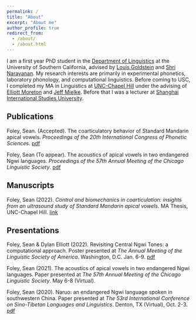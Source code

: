 ```yaml
---
permalink: /
title: "About"
excerpt: "About me"
author_profile: true
redirect_from: 
  - /about/
  - /about.html
---
```


I am a first year PhD student in the [Department of Linguistics](https://dornsife.usc.edu/ling/) at the University of Southern California, advised by [Louis Goldstein](https://sail.usc.edu/~lgoldste/me/) and [Shri Narayanan](https://sail.usc.edu/people/shri.html). My research interests are primarily in experimental phonetics, laboratory phonology, and computational linguistics. Before coming to USC, I completed my MA in Linguistics at [UNC-Chapel Hill](https://linguistics.unc.edu/) under the advising of [Elliott Moreton](https://users.castle.unc.edu/~moreton/) and [Jeff Mielke](https://chass.ncsu.edu/people/jimielke/). Before that I was a lecturer at [Shanghai International Studies University](http://en.shisu.edu.cn/). 


## Publications

Foley, Sean. (Accepted). The coarticulatory behavior of Standard Mandarin apical vowels. *Proceedings of the 20th International Congress of Phonetic Sciences*. [pdf](/files/sean_icphs_2023.pdf)

Foley, Sean (To appear). The acoustics of apical vowels in two endangered Ngwi languages. *Proceedings of the 57th Annual Meeting of the Chicago Linguistic Society*. [pdf](/files/cls_57_foley.pdf)

## Manuscripts

Foley, Sean (2022). *Control and biomechanics in coarticulation: insights from an ultrasound
study of Standard Mandarin apical vowels*. MA Thesis, UNC-Chapel Hill. [link](https://cdr.lib.unc.edu/concern/dissertations/g445cp61m)

## Presentations

Foley, Sean & Dylan Elliott (2022). Revisiting Central Ngwi Tones: a computational approach. Poster presented at *The Annual Meeting of the Linguistic Society of America*. Washington, D.C. Jan. 6-9. [pdf](/files/Revisiting_CN_tones_lsa.pdf)

Foley, Sean (2021). The acoustics of apical vowels in two endangered Ngwi languages. Paper presented at *The 57th Annual Meeting of the Chicago Linguistic Society*. May 6-8 (Virtual).

Foley, Sean (2020). Naruo: an endangered Ngwi language spoken in southwestern China. Paper presented at *The 53rd International Conference on Sino-Tibetan Languages and Linguistics*. Denton, TX (Virtual), Oct. 2-3. [pdf](/files/icstll_53_foley.pdf)